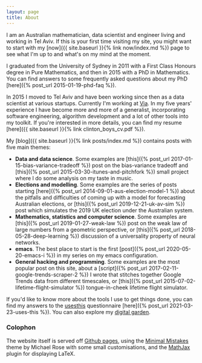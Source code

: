 ```yaml
---
layout: page
title: About
---
```


I am an Australian mathematician, data scientist and engineer living and working in Tel Aviv. If this is your first time visiting my site, you might want to start with my [now]({{ site.baseurl }}{% link now/index.md %}) page to see what I'm up to and what's on my mind at the moment. 

I graduated from the University of Sydney in 2011 with a First Class Honours degree in Pure Mathematics, and then in 2015 with a PhD in Mathematics. You can find answers to some frequently asked questions about my PhD [here]({% post_url 2015-01-19-phd-faq %}).

In 2015 I moved to Tel Aviv and have been working since then as a data scientist at various startups. Currently I'm working at [Via](http://ridewithvia.com). In my five years' experience I have become more and more of a generalist, incorporating software engineering, algorithm development and a lot of other tools into my toolkit. If you're interested in more details, you can find my resume [here]({{ site.baseurl }}{% link clinton_boys_cv.pdf %}).

My [blog]({{ site.baseurl }}{% link posts/index.md %}) contains posts with five main themes:

- **Data and data science**. Some examples are [this]({% post_url 2017-01-15-bias-variance-tradeoff %}) post on the bias-variance tradeoff and [this]({% post_url 2015-03-30-itunes-and-pitchfork %}) small project where I do some analysis on my taste in music. 
- **Elections and modelling**. Some examples are the series of posts starting [here]({% post_url 2014-09-01-aus-election-model-1 %}) about the pitfalls and difficulties of coming up with a model for forecasting Australian elections, or [this]({% post_url 2019-12-21-uk-av-sim %}) post which simulates the 2019 UK election under the Australian system. 
- **Mathematics, statistics and computer science**. Some examples are [this]({% post_url 2019-01-27-weak-law %}) post on the weak law of large numbers from a geometric perspective, or [this]({% post_url 2018-05-28-deep-learning %}) discussion of a universality property of neural networks. 
- **emacs**. The best place to start is the first [post]({% post_url 2020-05-20-emacs-i %}) in my series on my emacs configuration. 
- **General hacking and programming**. Some examples are the most popular post on this site, about a [script]({% post_url 2017-02-11-google-trends-scraper-2 %}) I wrote that stitches together Google Trends data from different timescales, or [this]({% post_url 2015-07-02-lifetime-flight-simulator %}) tongue-in-cheek lifetime flight simulator. 

If you'd like to know more about the tools I use to get things done, you can find my answers to the [usesthis](http://usesthis.com) questionnaire [here]({% post_url 2021-03-23-uses-this %}). You can also explore my [digital garden](http://mtsolitary.com). 

### Colophon

The website itself is served off [Github pages](https://pages.github.com/), using the [Minimal Mistakes](https://github.com/mmistakes/minimal-mistakes) theme by Michael Rose with some small customisations, and the [MathJax](https://www.mathjax.org/) plugin for displaying LaTeX.

